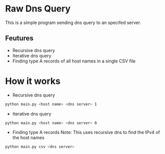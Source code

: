 # Raw Dns Query
This is a simple program sending dns query to an specifed server.

## Feutures
- Recursive dns query
- Iterative dns query
- Finding type A records of all host names in a single CSV file

# How it works
- Recursive dns query
```sh
python main.py <host name> <dns server> 1
```

- Iterative dns query
```sh
python main.py <host name> <dns server> 0
```

- Finding type A records
Note:  This uses recursive dns to find the IPv4 of the host names
```sh
python main.py csv <dns server>
```